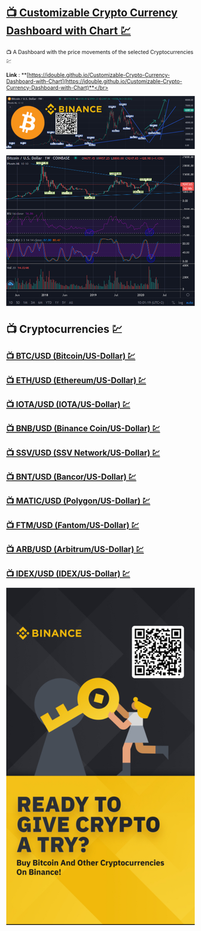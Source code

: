 # [📺 Customizable Crypto Currency Dashboard with Chart 💹](https://idouble.github.io/Customizable-Crypto-Currency-Dashboard-with-Chart)
📺 A Dashboard with the price movements of the selected Cryptocurrencies 💹

**Link** : **[https://idouble.github.io/Customizable-Crypto-Currency-Dashboard-with-Chart](https://idouble.github.io/Customizable-Crypto-Currency-Dashboard-with-Chart)**</br>

![Customizable Cryptocurrency Dashboard with Chart Candlestick Price Movement Volume Stoch RSI](Images/Customizable-Cryptocurrency-Dashboard-with-Chart-Binance.png)

![Customizable Cryptocurrency Dashboard with Chart Candlestick Price Movement Volume Stoch RSI](Images/Customizable-Cryptocurrency-Dashboard-with-Chart-Trendline.png)

# 📺 Cryptocurrencies 💹

## [📺 BTC/USD (Bitcoin/US-Dollar) 💹](https://idouble.github.io/Customizable-Crypto-Currency-Dashboard-with-Chart/BTCUSD)

## [📺 ETH/USD (Ethereum/US-Dollar) 💹](https://idouble.github.io/Customizable-Crypto-Currency-Dashboard-with-Chart/ETHUSD)

## [📺 IOTA/USD (IOTA/US-Dollar) 💹](https://idouble.github.io/Customizable-Crypto-Currency-Dashboard-with-Chart/IOTAUSD)

## [📺 BNB/USD (Binance Coin/US-Dollar) 💹](https://idouble.github.io/Customizable-Crypto-Currency-Dashboard-with-Chart/BNBUSD)

## [📺 SSV/USD (SSV Network/US-Dollar) 💹](https://idouble.github.io/Customizable-Crypto-Currency-Dashboard-with-Chart/SSVUSD)

## [📺 BNT/USD (Bancor/US-Dollar) 💹](https://idouble.github.io/Customizable-Crypto-Currency-Dashboard-with-Chart/BNTUSD)

## [📺 MATIC/USD (Polygon/US-Dollar) 💹](https://idouble.github.io/Customizable-Crypto-Currency-Dashboard-with-Chart/MATICUSD)

## [📺 FTM/USD (Fantom/US-Dollar) 💹](https://idouble.github.io/Customizable-Crypto-Currency-Dashboard-with-Chart/FTMUSD)

## [📺 ARB/USD (Arbitrum/US-Dollar) 💹](https://idouble.github.io/Customizable-Crypto-Currency-Dashboard-with-Chart/ARBUSD)

## [📺 IDEX/USD (IDEX/US-Dollar) 💹](https://idouble.github.io/Customizable-Crypto-Currency-Dashboard-with-Chart/IDEXUSD)

![Binance Ready to give crypto a try ? buy bitcoin and other cryptocurrencies on binance](Images/binance.jpg)
